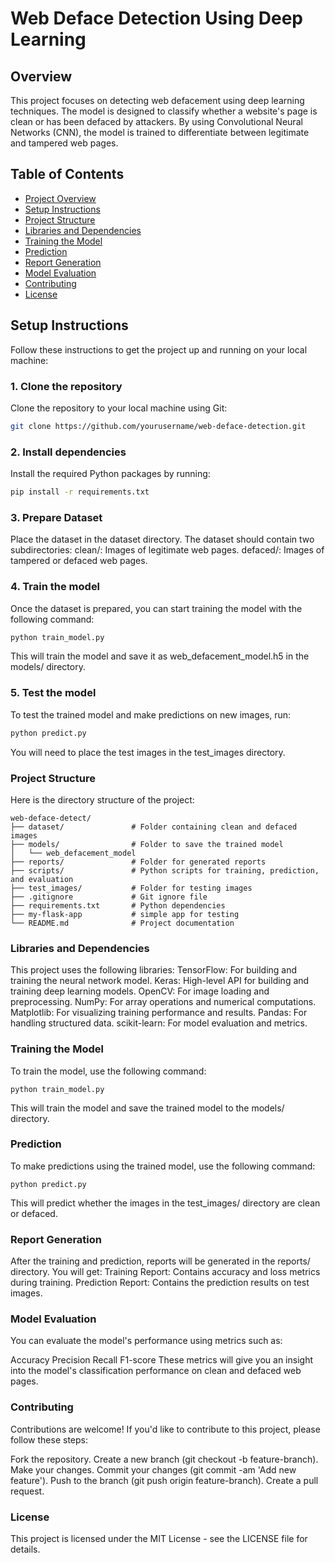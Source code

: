# Web Deface Detection Using Deep Learning

## Overview

This project focuses on detecting web defacement using deep learning techniques. The model is designed to classify whether a website's page is clean or has been defaced by attackers. By using Convolutional Neural Networks (CNN), the model is trained to differentiate between legitimate and tampered web pages.

## Table of Contents

- [Project Overview](#overview)
- [Setup Instructions](#setup-instructions)
- [Project Structure](#project-structure)
- [Libraries and Dependencies](#libraries-and-dependencies)
- [Training the Model](#training-the-model)
- [Prediction](#prediction)
- [Report Generation](#report-generation)
- [Model Evaluation](#model-evaluation)
- [Contributing](#contributing)
- [License](#license)

## Setup Instructions

Follow these instructions to get the project up and running on your local machine:

### 1. Clone the repository

Clone the repository to your local machine using Git:

```bash
git clone https://github.com/yourusername/web-deface-detection.git
```
### 2. Install dependencies
Install the required Python packages by running:
```bash
pip install -r requirements.txt
```
### 3. Prepare Dataset
Place the dataset in the dataset directory. The dataset should contain two subdirectories:
clean/: Images of legitimate web pages.
defaced/: Images of tampered or defaced web pages.

### 4. Train the model
Once the dataset is prepared, you can start training the model with the following command:
```bash
python train_model.py
```
This will train the model and save it as web_defacement_model.h5 in the models/ directory.

### 5. Test the model
To test the trained model and make predictions on new images, run:

```bash
python predict.py
```
You will need to place the test images in the test_images directory.

### Project Structure
Here is the directory structure of the project:
````
web-deface-detect/
├── dataset/               # Folder containing clean and defaced images
├── models/                # Folder to save the trained model
│   └── web_defacement_model
├── reports/               # Folder for generated reports
├── scripts/               # Python scripts for training, prediction, and evaluation
├── test_images/           # Folder for testing images
├── .gitignore             # Git ignore file
├── requirements.txt       # Python dependencies
├── my-flask-app           # simple app for testing
└── README.md              # Project documentation
````

### Libraries and Dependencies
This project uses the following libraries:
TensorFlow: For building and training the neural network model.
Keras: High-level API for building and training deep learning models.
OpenCV: For image loading and preprocessing.
NumPy: For array operations and numerical computations.
Matplotlib: For visualizing training performance and results.
Pandas: For handling structured data.
scikit-learn: For model evaluation and metrics.

### Training the Model
To train the model, use the following command:
````
python train_model.py
````
This will train the model and save the trained model to the models/ directory.

### Prediction
To make predictions using the trained model, use the following command:
```
python predict.py
```
This will predict whether the images in the test_images/ directory are clean or defaced.

### Report Generation
After the training and prediction, reports will be generated in the reports/ directory. You will get:
Training Report: Contains accuracy and loss metrics during training.
Prediction Report: Contains the prediction results on test images.

### Model Evaluation
You can evaluate the model's performance using metrics such as:

Accuracy
Precision
Recall
F1-score
These metrics will give you an insight into the model's classification performance on clean and defaced web pages.

### Contributing
Contributions are welcome! If you'd like to contribute to this project, please follow these steps:

Fork the repository.
Create a new branch (git checkout -b feature-branch).
Make your changes.
Commit your changes (git commit -am 'Add new feature').
Push to the branch (git push origin feature-branch).
Create a pull request.

### License
This project is licensed under the MIT License - see the LICENSE file for details.
